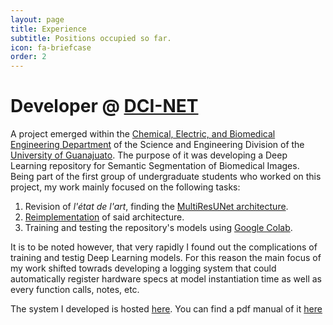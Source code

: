 ```yaml
---
layout: page
title: Experience
subtitle: Positions occupied so far.
icon: fa-briefcase
order: 2
---
```


# Developer @ [DCI-NET](https://github.com/DCI-NET)
A project emerged within the [Chemical, Electric, and Biomedical Engineering Department](http://www.dci.ugto.mx/diqeb/) of the Science and Engineering Division of the [University of Guanajuato](https://www.ugto.mx/). The purpose of it was developing a Deep Learning repository for Semantic Segmentation of Biomedical Images. Being part of the first group of undergraduate students who worked on this project, my work mainly focused on the following tasks:

1. Revision of *l'état de l'art*, finding the [MultiResUNet architecture](https://github.com/nibtehaz/MultiResUNet).
2. [Reimplementation](https://github.com/gmagannaDevelop/MyMultiResUNet) of said architecture.
3. Training and testing the repository's models using [Google Colab](https://colab.research.google.com/notebooks/intro.ipynb). 

It is to be noted however, that very rapidly I found out the complications of training and testig Deep Learning models. For this reason the main focus of my work shifted towrads developing a logging system that could automatically register  hardware specs at model instantiation time as well as every function calls, notes, etc.

The system I developed is hosted [here](https://github.com/gmagannaDevelop/segnet/blob/callback_test/segnet/utils/Segmed.py). You can find a pdf manual of it [here](/assets/docs/Segmed_Class_Example.pdf)

# 

